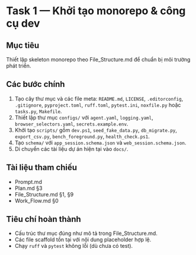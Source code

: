 # Task 1 — Khởi tạo monorepo & công cụ dev

## Mục tiêu
Thiết lập skeleton monorepo theo File_Structure.md để chuẩn bị môi trường phát triển.

## Các bước chính
1. Tạo cây thư mục và các file meta: `README.md`, `LICENSE`, `.editorconfig`, `.gitignore`, `pyproject.toml`, `ruff.toml`, `pytest.ini`, `noxfile.py` hoặc `tasks.py`, `Makefile`.
2. Thiết lập thư mục `configs/` với `agent.yaml`, `logging.yaml`, `browser_selectors.yaml`, `secrets.example.env`.
3. Khởi tạo `scripts/` gồm `dev.ps1`, `seed_fake_data.py`, `db_migrate.py`, `export_csv.py`, `bench_foreground.py`, `health_check.ps1`.
4. Tạo `schema/` với `app_session.schema.json` và `web_session.schema.json`.
5. Di chuyển các tài liệu dự án hiện tại vào `docs/`.

## Tài liệu tham chiếu
- Prompt.md
- Plan.md §3
- File_Structure.md §1, §9
- Work_Flow.md §0

## Tiêu chí hoàn thành
- Cấu trúc thư mục đúng như mô tả trong File_Structure.md.
- Các file scaffold tồn tại với nội dung placeholder hợp lệ.
- Chạy `ruff` và `pytest` không lỗi (dù chưa có test).
